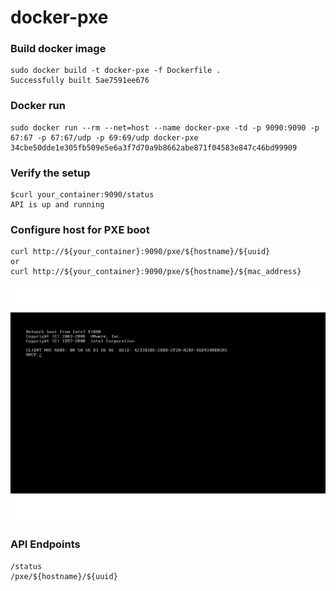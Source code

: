 # docker-pxe

### Build docker image
```
sudo docker build -t docker-pxe -f Dockerfile .
Successfully built 5ae7591ee676
```
### Docker run
```
sudo docker run --rm --net=host --name docker-pxe -td -p 9090:9090 -p 67:67 -p 67:67/udp -p 69:69/udp docker-pxe
34cbe50dde1e305fb509e5e6a3f7d70a9b8662abe871f04583e847c46bd99909
```
### Verify the setup 
```
$curl your_container:9090/status
API is up and running
```

### Configure host for PXE boot 
```
curl http://${your_container}:9090/pxe/${hostname}/${uuid}
or 
curl http://${your_container}:9090/pxe/${hostname}/${mac_address}
```

<p align="center">
<img src="img/pxe.gif" alt="docker-pxe" title="docker-pxe" />
</p>

### API Endpoints
```
/status
/pxe/${hostname}/${uuid}
```
